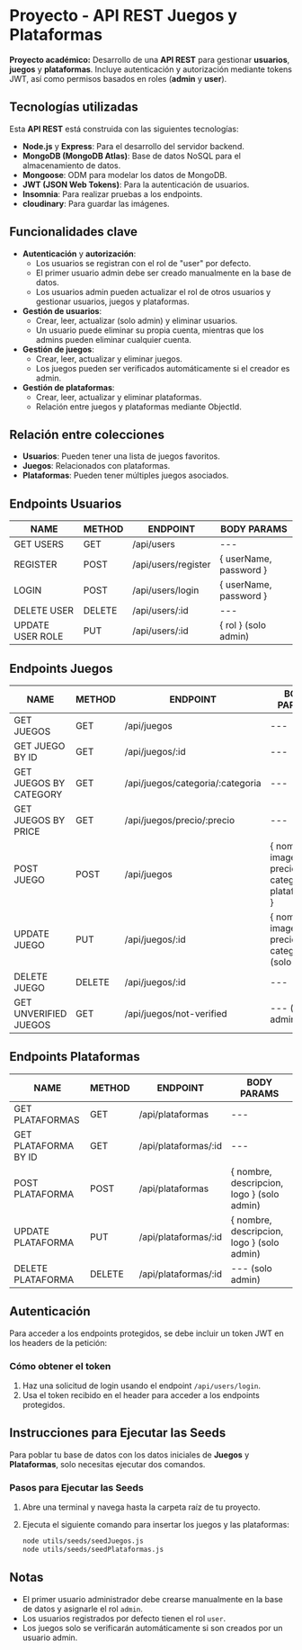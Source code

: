 # Proyecto - API REST Juegos y Plataformas

**Proyecto académico:** Desarrollo de una **API REST** para gestionar **usuarios**, **juegos** y **plataformas**. Incluye autenticación y autorización mediante tokens JWT, así como permisos basados en roles (**admin** y **user**).

## Tecnologías utilizadas

Esta **API REST** está construida con las siguientes tecnologías:

- **Node.js** y **Express**: Para el desarrollo del servidor backend.
- **MongoDB (MongoDB Atlas)**: Base de datos NoSQL para el almacenamiento de datos.
- **Mongoose**: ODM para modelar los datos de MongoDB.
- **JWT (JSON Web Tokens)**: Para la autenticación de usuarios.
- **Insomnia**: Para realizar pruebas a los endpoints.
- **cloudinary**: Para guardar las imágenes.


## Funcionalidades clave

- **Autenticación** y **autorización**:
  - Los usuarios se registran con el rol de "user" por defecto.
  - El primer usuario admin debe ser creado manualmente en la base de datos.
  - Los usuarios admin pueden actualizar el rol de otros usuarios y gestionar usuarios, juegos y plataformas.
- **Gestión de usuarios**:
  - Crear, leer, actualizar (solo admin) y eliminar usuarios.
  - Un usuario puede eliminar su propia cuenta, mientras que los admins pueden eliminar cualquier cuenta.
- **Gestión de juegos**:
  - Crear, leer, actualizar y eliminar juegos.
  - Los juegos pueden ser verificados automáticamente si el creador es admin.
- **Gestión de plataformas**:
  - Crear, leer, actualizar y eliminar plataformas.
  - Relación entre juegos y plataformas mediante ObjectId.

## Relación entre colecciones

- **Usuarios**: Pueden tener una lista de juegos favoritos.
- **Juegos**: Relacionados con plataformas.
- **Plataformas**: Pueden tener múltiples juegos asociados.

## Endpoints Usuarios

| NAME             | METHOD | ENDPOINT             | BODY PARAMS                 |
| ---------------- | ------ | -------------------- | --------------------------- |
| GET USERS        | GET    | /api/users           | ---                          |
| REGISTER         | POST   | /api/users/register  | { userName, password }       |
| LOGIN            | POST   | /api/users/login     | { userName, password }       |
| DELETE USER      | DELETE | /api/users/:id       | ---                          |
| UPDATE USER ROLE | PUT    | /api/users/:id       | { rol } (solo admin)         |

## Endpoints Juegos

| NAME               | METHOD | ENDPOINT                         | BODY PARAMS                              |
| ------------------ | ------ | -------------------------------- | ---------------------------------------- |
| GET JUEGOS         | GET    | /api/juegos                      | ---                                      |
| GET JUEGO BY ID    | GET    | /api/juegos/:id                  | ---                                      |
| GET JUEGOS BY CATEGORY | GET | /api/juegos/categoria/:categoria | ---                                      |
| GET JUEGOS BY PRICE | GET    | /api/juegos/precio/:precio       | ---                                      |
| POST JUEGO         | POST   | /api/juegos                      | { nombre, imagen, precio, categoria, plataformaId } |
| UPDATE JUEGO       | PUT    | /api/juegos/:id                  | { nombre, imagen, precio, categoria } (solo admin) |
| DELETE JUEGO       | DELETE | /api/juegos/:id                  | ---                                      |
| GET UNVERIFIED JUEGOS | GET | /api/juegos/not-verified         | --- (solo admin)                         |

## Endpoints Plataformas

| NAME               | METHOD | ENDPOINT               | BODY PARAMS                     |
| ------------------ | ------ | ---------------------- | ------------------------------- |
| GET PLATAFORMAS    | GET    | /api/plataformas       | ---                             |
| GET PLATAFORMA BY ID | GET  | /api/plataformas/:id   | ---                             |
| POST PLATAFORMA    | POST   | /api/plataformas       | { nombre, descripcion, logo } (solo admin) |
| UPDATE PLATAFORMA  | PUT    | /api/plataformas/:id   | { nombre, descripcion, logo } (solo admin) |
| DELETE PLATAFORMA  | DELETE | /api/plataformas/:id   | --- (solo admin)                |

## Autenticación

Para acceder a los endpoints protegidos, se debe incluir un token JWT en los headers de la petición:

### Cómo obtener el token
1. Haz una solicitud de login usando el endpoint `/api/users/login`.
2. Usa el token recibido en el header para acceder a los endpoints protegidos.


## Instrucciones para Ejecutar las Seeds

Para poblar tu base de datos con los datos iniciales de **Juegos** y **Plataformas**, solo necesitas ejecutar dos comandos.

### Pasos para Ejecutar las Seeds

1. Abre una terminal y navega hasta la carpeta raíz de tu proyecto.
2. Ejecuta el siguiente comando para insertar los juegos y las plataformas:

   ```bash
   node utils/seeds/seedJuegos.js
   node utils/seeds/seedPlataformas.js


## Notas

- El primer usuario administrador debe crearse manualmente en la base de datos y asignarle el rol `admin`.
- Los usuarios registrados por defecto tienen el rol `user`.
- Los juegos solo se verificarán automáticamente si son creados por un usuario admin.
